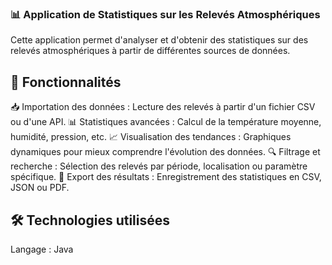 ### 📊 Application de Statistiques sur les Relevés Atmosphériques
Cette application permet d'analyser et d'obtenir des statistiques sur des relevés atmosphériques à partir de différentes sources de données.

## 🚀 Fonctionnalités
📥 Importation des données : Lecture des relevés à partir d'un fichier CSV ou d'une API.
📊 Statistiques avancées : Calcul de la température moyenne, humidité, pression, etc.
📈 Visualisation des tendances : Graphiques dynamiques pour mieux comprendre l'évolution des données.
🔍 Filtrage et recherche : Sélection des relevés par période, localisation ou paramètre spécifique.
💾 Export des résultats : Enregistrement des statistiques en CSV, JSON ou PDF.

## 🛠️ Technologies utilisées
Langage : Java
